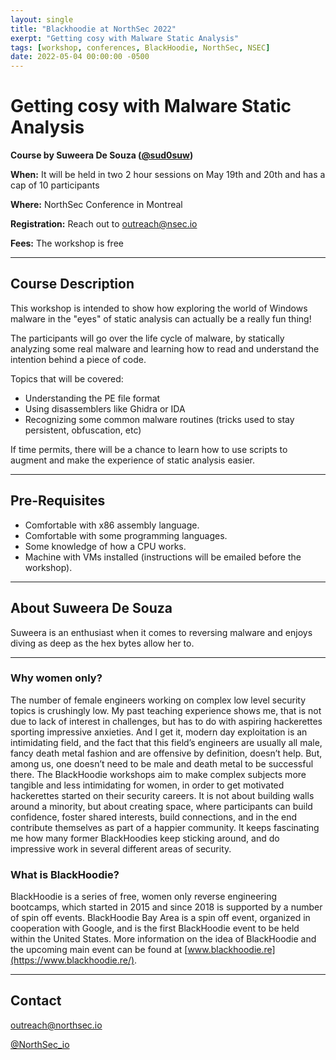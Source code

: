```yaml
---
layout: single
title: "Blackhoodie at NorthSec 2022"
exerpt: "Getting cosy with Malware Static Analysis"
tags: [workshop, conferences, BlackHoodie, NorthSec, NSEC]
date: 2022-05-04 00:00:00 -0500
---
```


# Getting cosy with Malware Static Analysis

**Course by Suweera De Souza ([@sud0suw](https://twitter.com/sud0suw))**


**When:** It will be held in two 2 hour sessions on May 19th and 20th and has a cap of 10 participants

**Where:** NorthSec Conference in Montreal

**Registration:** Reach out to outreach@nsec.io

**Fees:** The workshop is free

---

## Course Description

This workshop is intended to show how exploring the world of Windows malware in the "eyes" of static analysis can actually be a really fun thing!

The participants will go over the life cycle of malware, by statically analyzing some real malware and learning how to read and understand the intention behind a piece of code.

Topics that will be covered:
- Understanding the PE file format
- Using disassemblers like Ghidra or IDA
- Recognizing some common malware routines (tricks used to stay persistent, obfuscation, etc)

If time permits, there will be a chance to learn how to use scripts to augment and make the experience of static analysis easier.

---

## Pre-Requisites

- Comfortable with x86 assembly language.
- Comfortable with some programming languages.
- Some knowledge of how a CPU works.
- Machine with VMs installed (instructions will be emailed before the workshop).

---

## About Suweera De Souza

Suweera is an enthusiast when it comes to reversing malware and enjoys diving as deep as the hex bytes allow her to. 

---

### Why women only?
The number of female engineers working on complex low level security topics is crushingly low. My past teaching experience shows me, that is not due to lack of interest in challenges, but has to do with aspiring hackerettes sporting impressive anxieties. And I get it, modern day exploitation is an intimidating field, and the fact that this field’s engineers are usually all male, fancy death metal fashion and are offensive by definition, doesn’t help. But, among us, one doesn’t need to be male and death metal to be successful there. The BlackHoodie workshops aim to make complex subjects more tangible and less intimidating for women, in order to get motivated hackerettes started on their security careers. It is not about building walls around a minority, but about creating space, where participants can build confidence, foster shared interests, build connections, and in the end contribute themselves as part of a happier community. It keeps fascinating me how many former BlackHoodies keep sticking around, and do impressive work in several different areas of security.

### What is BlackHoodie?
BlackHoodie is a series of free, women only reverse engineering bootcamps, which started in 2015 and since 2018 is supported by a number of spin off events. BlackHoodie Bay Area is a spin off event, organized in cooperation with Google, and is the first BlackHoodie event to be held within the United States. More information on the idea of BlackHoodie and the upcoming main event can be found at [www.blackhoodie.re](https://www.blackhoodie.re/).

---

## Contact
[outreach@northsec.io](mailto:outreach@northsec.io)

[@NorthSec_io](https://twitter.com/NorthSec_io)